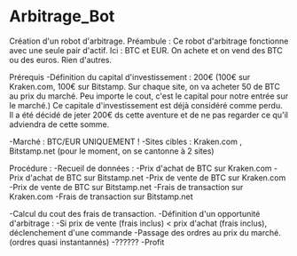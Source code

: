# Arbitrage_Bot

Création d'un robot d'arbitrage. 
Préambule : Ce robot d'arbitrage fonctionne avec une seule pair d'actif. Ici : BTC et EUR. On achete et on vend des BTC ou des euros. Rien d'autres.

Prérequis
-Définition du capital d'investissement : 200€ (100€ sur Kraken.com, 100€ sur Bitstamp. Sur chaque site, on va acheter 50 de BTC au prix du marché. Peu importe le cout, c'est le capital pour notre entrée sur le marché.)
  Ce capitale d'investissement est déjà considéré comme perdu. Il a été décidé de jeter 200€ ds cette aventure et de ne pas regarder ce qu'il adviendra de cette somme. 
  
-Marché : BTC/EUR UNIQUEMENT ! 
-Sites cibles : Kraken.com , Bitstamp.net (pour le moment, on se cantonne à 2 sites) 

Procédure :
-Recueil de données : -Prix d'achat de BTC sur Kraken.com 
                      -Prix d'achat de BTC sur Bitstamp.net 
                      -Prix de vente de BTC sur Kraken.com
                      -Prix de vente de BTC sur Bitstamp.net
                      -Frais de transaction sur Kraken.com
                      -Frais de transaction sur Bitstamp.net

-Calcul du cout des frais de transaction. 
-Définition d'un opportunité d'arbitrage : -Si prix de vente (frais inclus) < prix d'achat (frais inclus), déclenchement d'une commande
-Passage des ordres au prix du marché. (ordres quasi instantannés) 
-??????
-Profit

